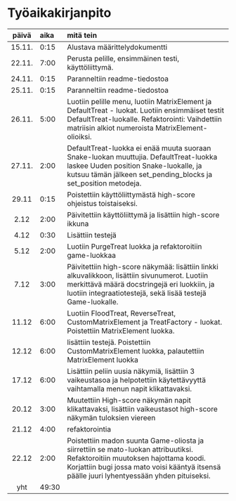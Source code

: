 # Työaikakirjanpito

| päivä | aika | mitä tein  |
| :----:|:-----| :-----|
| 15.11. | 0:15    | Alustava määrittelydokumentti |
| 22.11. | 7:00    | Perusta pelille, ensimmäinen testi, käyttöliittymä. |
| 24.11. | 0:15    | Paranneltiin readme-tiedostoa|
| 25.11. | 0:15    | Paranneltiin readme-tiedostoa|
| 26.11. | 5:00    | Luotiin pelille menu, luotiin MatrixElement ja DefaultTreat - luokat. Luotiin ensimmäiset testit DefaultTreat-luokalle. Refaktorointi: Vaihdettiin matriisin alkiot numeroista MatrixElement-olioiksi.|
| 27.11. | 2:00    | DefaultTreat-luokka ei enää muuta suoraan Snake-luokan muuttujia. DefaultTreat-luokka laskee Uuden position Snake-luokalle, ja kutsuu tämän jälkeen set_pending_blocks ja set_position metodeja.|
|29.11|0:15|Poistettiin käyttöliittymästä high-score ohjeistus toistaiseksi.|
|2.12|2:00|Päivitettiin käyttöliittymä ja lisättiin high-score ikkuna|
|4.12|0:30|Lisättiin testejä|
|5.12|2:00|Luotiin PurgeTreat luokka ja refaktoroitiin game-luokkaa|
|7.12|3:00|Päivitettiin high-score näkymää: lisättiin linkki alkuvalikkoon, lisättiin sivunumerot. Luotiin merkittävä määrä docstringejä eri luokkiin, ja luotiin integraatiotestejä, sekä lisää testejä Game-luokalle.
|11.12|6:00|Luotiin FloodTreat, ReverseTreat, CustomMatrixElement ja TreatFactory - luokat. Poistettiin MatrixElement luokka.|
|12.12|6:00|lisättiin testejä. Poistettiin CustomMatrixElement luokka, palautettiin MatrixElement luokka |
|17.12|6:00|Lisättiin peliin uusia näkymiä, lisättiin 3 vaikeustasoa ja helpotettiin käytettävyyttä vaihtamalla menun napit klikattavaksi.|
|20.12|3:00|Muutettiin High-score näkymän napit klikattavaksi, lisättiin vaikeustasot high-score näkymän tuloksien viereen|
|21.12|4:00|refaktorointia|
|22.12|2:00|Poistettiin madon suunta Game-oliosta ja siirrettiin se mato-luokan attribuutiksi. Refaktoroitiin muutoksen hajottama koodi. Korjattiin bugi jossa mato voisi kääntyä itsensä päälle juuri lyhentyessään yhden pituiseksi.|
| yht| 49:30||



